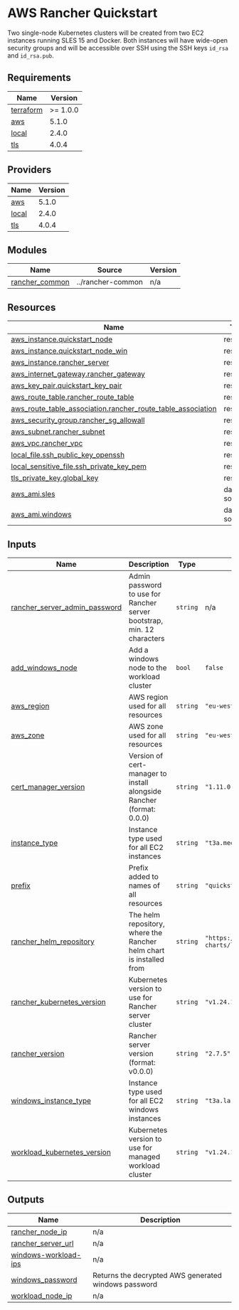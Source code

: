 # AWS Rancher Quickstart

Two single-node Kubernetes clusters will be created from two EC2 instances running SLES 15 and Docker.
Both instances will have wide-open security groups and will be accessible over SSH using the SSH keys
`id_rsa` and `id_rsa.pub`.

<!-- BEGIN_TF_DOCS -->
## Requirements

| Name | Version |
|------|---------|
| <a name="requirement_terraform"></a> [terraform](#requirement\_terraform) | >= 1.0.0 |
| <a name="requirement_aws"></a> [aws](#requirement\_aws) | 5.1.0 |
| <a name="requirement_local"></a> [local](#requirement\_local) | 2.4.0 |
| <a name="requirement_tls"></a> [tls](#requirement\_tls) | 4.0.4 |

## Providers

| Name | Version |
|------|---------|
| <a name="provider_aws"></a> [aws](#provider\_aws) | 5.1.0 |
| <a name="provider_local"></a> [local](#provider\_local) | 2.4.0 |
| <a name="provider_tls"></a> [tls](#provider\_tls) | 4.0.4 |

## Modules

| Name | Source | Version |
|------|--------|---------|
| <a name="module_rancher_common"></a> [rancher\_common](#module\_rancher\_common) | ../rancher-common | n/a |

## Resources

| Name | Type |
|------|------|
| [aws_instance.quickstart_node](https://registry.terraform.io/providers/hashicorp/aws/5.1.0/docs/resources/instance) | resource |
| [aws_instance.quickstart_node_win](https://registry.terraform.io/providers/hashicorp/aws/5.1.0/docs/resources/instance) | resource |
| [aws_instance.rancher_server](https://registry.terraform.io/providers/hashicorp/aws/5.1.0/docs/resources/instance) | resource |
| [aws_internet_gateway.rancher_gateway](https://registry.terraform.io/providers/hashicorp/aws/5.1.0/docs/resources/internet_gateway) | resource |
| [aws_key_pair.quickstart_key_pair](https://registry.terraform.io/providers/hashicorp/aws/5.1.0/docs/resources/key_pair) | resource |
| [aws_route_table.rancher_route_table](https://registry.terraform.io/providers/hashicorp/aws/5.1.0/docs/resources/route_table) | resource |
| [aws_route_table_association.rancher_route_table_association](https://registry.terraform.io/providers/hashicorp/aws/5.1.0/docs/resources/route_table_association) | resource |
| [aws_security_group.rancher_sg_allowall](https://registry.terraform.io/providers/hashicorp/aws/5.1.0/docs/resources/security_group) | resource |
| [aws_subnet.rancher_subnet](https://registry.terraform.io/providers/hashicorp/aws/5.1.0/docs/resources/subnet) | resource |
| [aws_vpc.rancher_vpc](https://registry.terraform.io/providers/hashicorp/aws/5.1.0/docs/resources/vpc) | resource |
| [local_file.ssh_public_key_openssh](https://registry.terraform.io/providers/hashicorp/local/2.4.0/docs/resources/file) | resource |
| [local_sensitive_file.ssh_private_key_pem](https://registry.terraform.io/providers/hashicorp/local/2.4.0/docs/resources/sensitive_file) | resource |
| [tls_private_key.global_key](https://registry.terraform.io/providers/hashicorp/tls/4.0.4/docs/resources/private_key) | resource |
| [aws_ami.sles](https://registry.terraform.io/providers/hashicorp/aws/5.1.0/docs/data-sources/ami) | data source |
| [aws_ami.windows](https://registry.terraform.io/providers/hashicorp/aws/5.1.0/docs/data-sources/ami) | data source |

## Inputs

| Name | Description | Type | Default | Required |
|------|-------------|------|---------|:--------:|
| <a name="input_rancher_server_admin_password"></a> [rancher\_server\_admin\_password](#input\_rancher\_server\_admin\_password) | Admin password to use for Rancher server bootstrap, min. 12 characters | `string` | n/a | yes |
| <a name="input_add_windows_node"></a> [add\_windows\_node](#input\_add\_windows\_node) | Add a windows node to the workload cluster | `bool` | `false` | no |
| <a name="input_aws_region"></a> [aws\_region](#input\_aws\_region) | AWS region used for all resources | `string` | `"eu-west-1"` | no |
| <a name="input_aws_zone"></a> [aws\_zone](#input\_aws\_zone) | AWS zone used for all resources | `string` | `"eu-west-1a"` | no |
| <a name="input_cert_manager_version"></a> [cert\_manager\_version](#input\_cert\_manager\_version) | Version of cert-manager to install alongside Rancher (format: 0.0.0) | `string` | `"1.11.0"` | no |
| <a name="input_instance_type"></a> [instance\_type](#input\_instance\_type) | Instance type used for all EC2 instances | `string` | `"t3a.medium"` | no |
| <a name="input_prefix"></a> [prefix](#input\_prefix) | Prefix added to names of all resources | `string` | `"quickstart"` | no |
| <a name="input_rancher_helm_repository"></a> [rancher\_helm\_repository](#input\_rancher\_helm\_repository) | The helm repository, where the Rancher helm chart is installed from | `string` | `"https://releases.rancher.com/server-charts/latest"` | no |
| <a name="input_rancher_kubernetes_version"></a> [rancher\_kubernetes\_version](#input\_rancher\_kubernetes\_version) | Kubernetes version to use for Rancher server cluster | `string` | `"v1.24.14+k3s1"` | no |
| <a name="input_rancher_version"></a> [rancher\_version](#input\_rancher\_version) | Rancher server version (format: v0.0.0) | `string` | `"2.7.5"` | no |
| <a name="input_windows_instance_type"></a> [windows\_instance\_type](#input\_windows\_instance\_type) | Instance type used for all EC2 windows instances | `string` | `"t3a.large"` | no |
| <a name="input_workload_kubernetes_version"></a> [workload\_kubernetes\_version](#input\_workload\_kubernetes\_version) | Kubernetes version to use for managed workload cluster | `string` | `"v1.24.14+rke2r1"` | no |

## Outputs

| Name | Description |
|------|-------------|
| <a name="output_rancher_node_ip"></a> [rancher\_node\_ip](#output\_rancher\_node\_ip) | n/a |
| <a name="output_rancher_server_url"></a> [rancher\_server\_url](#output\_rancher\_server\_url) | n/a |
| <a name="output_windows-workload-ips"></a> [windows-workload-ips](#output\_windows-workload-ips) | n/a |
| <a name="output_windows_password"></a> [windows\_password](#output\_windows\_password) | Returns the decrypted AWS generated windows password |
| <a name="output_workload_node_ip"></a> [workload\_node\_ip](#output\_workload\_node\_ip) | n/a |
<!-- END_TF_DOCS -->
